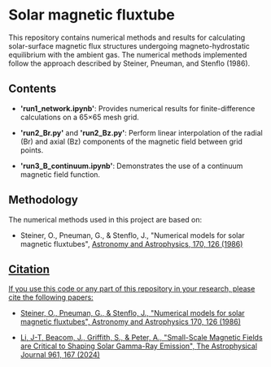 # Solar magnetic fluxtube

This repository contains numerical methods and results for calculating solar-surface magnetic flux structures undergoing magneto-hydrostatic equilibrium with the ambient gas. The numerical methods implemented follow the approach described by Steiner, Pneuman, and Stenflo (1986).

## Contents
- **'run1_network.ipynb'**: Provides numerical results for finite-difference calculations on a 65×65 mesh grid.

- **'run2_Br.py'** and **'run2_Bz.py'**: Perform linear interpolation of the radial (Br) and axial (Bz) components of the magnetic field between grid points.

- **'run3_B_continuum.ipynb'**: Demonstrates the use of a continuum magnetic field function.

## Methodology

The numerical methods used in this project are based on:

- Steiner, O., Pneuman, G., & Stenflo, J., "Numerical models for solar magnetic fluxtubes", <a href="https://ui.adsabs.harvard.edu/abs/1986A%26A...170..126S/abstract"> Astronomy and Astrophysics, 170, 126 (1986)

## Citation

If you use this code or any part of this repository in your research, please cite the following papers:

- Steiner, O., Pneuman, G., & Stenflo, J., "Numerical models for solar magnetic fluxtubes", <a href="https://ui.adsabs.harvard.edu/abs/1986A%26A...170..126S/abstract"> Astronomy and Astrophysics 170, 126 (1986)

- Li, J-T, Beacom, J., Griffith, S., & Peter, A., "Small-Scale Magnetic Fields are Critical to Shaping Solar Gamma-Ray Emission", <a href="https://doi.org/10.3847/1538-4357/ad158f"> The Astrophysical Journal 961, 167 (2024)

